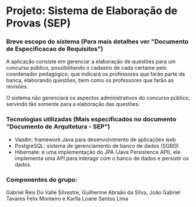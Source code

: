 <h1>Projeto: Sistema de Elaboração de Provas (SEP)</h1>

<h3>Breve escopo do sistema (Para mais detalhes ver "Documento de Especificacao de Requisitos")</h3>

A aplicação consiste em gerenciar a elaboração de questões para um concurso público, possibilitando o cadastro de cada certame pelo coordenador pedagógico, que indicará os professores que farão parte da banca, elaborando questões, bem como os professores que farão as revisões.

O sistema não gerenciará os aspectos administrativos do concurso público, servindo tão somente para a elaboração das questões.

<h3>Tecnologias utilizadas (Mais específicados no documento "Documento de Arquitetura - SEP")</h3>

- Vaadin: framework Java para desenvolvimento de aplicações web
- PostgreSQL: sistema de gerenciamento de banco de dados (SGBD)
- Hibernate: é uma implementação do JPA (Java Persistence API), ele implementa uma API para interagir com o banco de dados e persistir os dados.

<h3>Componentes do grupo:</h3>
Gabriel Reis Do Valle Silvestre, Guilherme Abraão da Silva, João Gabriel Tavares Felix Monteiro e Karlla Loane Santos Lima
